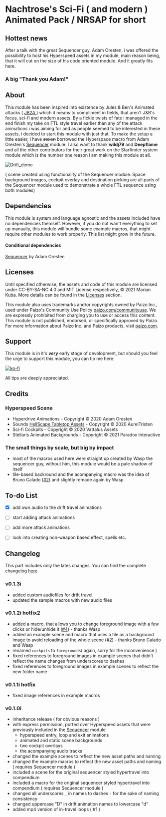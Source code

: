 # Nachtrose's Sci-Fi ( and modern ) Animated Pack / NRSAP for short

## Hottest news

After a talk with the great Sequencer guy, Adam Oresten, i was offered the possibility to host his Hyperspeed assets in my module, main reason being, that it will cut on the size of his code oriented module. And it greatly fits here.

### **A big "Thank you Adam!"**

## About

This module has been inspired into existence by Jules & Ben's Animated attacks ( [ JB2A ](https://github.com/Jules-Bens-Aa/JB2A_DnD5e) ) which it means to compliment in fields, that aren't J&B's focus, sci-fi and modern assets.
By a fickle twists of fate i managed in the end finish my take on FTL style travel earlier than any of the attack animations i was aiming for and as people seemed to be interested in these assets, i decided to start this module with just that. To make the setup a little easier, i have ~~stolen~~ borrowed the Hyperspace macro from Adam Oresten's [Sequencer](https://github.com/fantasycalendar/FoundryVTT-Sequencer) module.
I also want to thank **wildj79** and **Deepflame** and all the other contributors for their great work on the Starfinder system module which is the number one reason i am making this module at all.

![Drift_demo](/images/drift_travel_demo.gif)

( scene created using functionality of the Sequencer module. Space background images, cockpit overlay and destination picking are all parts of the Sequencer module used to demonstrate a whole FTL sequence using both modules)

## Dependencies

This module is system and language agnostic and the assets included have no dependencies themself.
However, if you do not wan't everything to set up manually, this module will bundle some example macros, that might require other modules to work properly. This list might grow in the future.

 #### Conditional dependencies

   [Sequencer](https://github.com/fantasycalendar/FoundryVTT-Sequencer) by Adam Oresten
   
## Licenses

Until specified otherwise, the assets and code of this module are licensed under CC-BY-SA-NC 4.0 and MIT License respectively, © 2021 Marian Kuba. More details can be found in the [Licenses](https://github.com/Nachtrose/NRSAP/tree/main/licenses) section.

This module also uses trademarks and/or copyrights owned by Paizo Inc., used under Paizo's Community Use Policy [paizo.com/communityuse](https://www.paizo.com/communityuse). We are expressly prohibited from charging you to use or access this content. This module is not published, endorsed, or specifically approved by Paizo. For more information about Paizo Inc. and Paizo products, visit [paizo.com](https://www.paizo.com).

## Support

This module is in it's **_very_** early stage of development, but should you feel the urge to support this module, you can tip me here:

[![ko-fi](https://ko-fi.com/img/githubbutton_sm.svg)](https://ko-fi.com/J3J45HWX3)

All tips are deeply appreciated.

## Credits

### Hyperspeed Scene
- Hyperdrive Animations - Copyright © 2020 Adam Oresten
- Sounds [HellScape Tabletop Assets](https://www.patreon.com/HellScapeAssets) - Copyright © 2020 AurelTristen
- Sci-fi Cockpits - Copyright © 2020 Vattalus Assets
- Stellaris Animated Backgrounds - Copyright © 2021 Paradox Interactive

### The small things by scale, but big by impact
- most of the macros used here were straight up created by Wasp the sequencer guy, without him, this module would be a pale shadow of itself
- tile-based backround and the acompanying macro was the idea of Bruno Calado ([#2](https://github.com/Nachtrose/NRSAP/issues/2)) and slightly remade again by Wasp

## To-do List

- [x] add own audio to the drift travel animations 
- [ ] start adding attack animations
- [ ] add more attack animations
- [ ] look into creating non-weapon based effect, spells etc.


## Changelog

This part includes only the lates changes. You can find the complete changelog [here](CHANGELOG.md)

### v0.1.3i
- added custom audiofiles for drift travel
- updated the sample macros with new audio files

### v0.1.2i hotfix2
- added a macro, that allows you to change foreground image with a few clicks or hide/unhide it ([#4](https://github.com/Nachtrose/NRSAP/issues/4)) - thanks Wasp
- added an example scene and macro that uses a tile as a background image to avoid reloading of the whole scene ([#2](https://github.com/Nachtrose/NRSAP/issues/2)) - thanks Bruno Calado and Wasp
- renamed `cockpits` to `foregrounds`( again, sorry for the inconvenience )
- fixed references to foreground images in example scenes that didn't reflect the name changes from underscores to dashes
- fixed references to foreground images in example scenes to reflect the new folder name

### v0.1.1i hotfix
- fixed image references in example macros

### v0.1.0i
- inheritance release ( for obvious reasons )
- with express permission, ported over Hyperspeed assets that were previously included in the [Sequencer](https://github.com/fantasycalendar/FoundryVTT-Sequencer) module
  - hyperspeed entry, loop and exit animations
  - animated and static scene backgrounds
  - two cockpit overlays
  - the acompanying audio tracks
- changed the example scenes to reflect the new asset paths and naming
- changed the example macros to reflect the new asset paths and naming ( requires Sequencer module )
- included a scene for the original sequencer styled hypertravel into compendium
- included a macro for the original sequencer styled hypertravel into compendium ( requires Sequencer module )
- changed all underscores ` _ ` in names to dashes ` - ` for the sake of naming consistency
- changed uppercase "D" in drift animation names to lowercase "d"
- added mp4 version of in-travel loops ( #1 )
